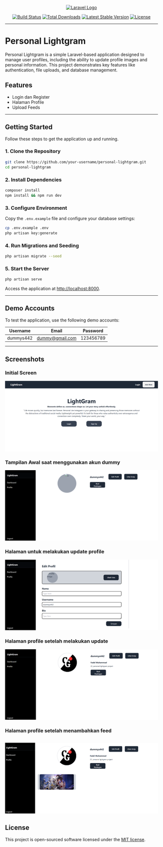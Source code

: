 <p align="center"><a href="https://laravel.com" target="_blank"><img src="https://raw.githubusercontent.com/laravel/art/master/logo-lockup/5%20SVG/2%20CMYK/1%20Full%20Color/laravel-logolockup-cmyk-red.svg" width="400" alt="Laravel Logo"></a></p>

<p align="center">
<a href="https://github.com/laravel/framework/actions"><img src="https://github.com/laravel/framework/workflows/tests/badge.svg" alt="Build Status"></a>
<a href="https://packagist.org/packages/laravel/framework"><img src="https://img.shields.io/packagist/dt/laravel/framework" alt="Total Downloads"></a>
<a href="https://packagist.org/packages/laravel/framework"><img src="https://img.shields.io/packagist/v/laravel/framework" alt="Latest Stable Version"></a>
<a href="https://packagist.org/packages/laravel/framework"><img src="https://img.shields.io/packagist/l/laravel/framework" alt="License"></a>
</p>

---

# Personal Lightgram

Personal Lightgram is a simple Laravel-based application designed to manage user profiles, including the ability to update profile images and personal information. This project demonstrates key features like authentication, file uploads, and database management.

## Features

- Login dan Register
- Halaman Profile
- Upload Feeds

---

## Getting Started

Follow these steps to get the application up and running.

### 1. Clone the Repository
```bash
git clone https://github.com/your-username/personal-lightgram.git
cd personal-lightgram
```

### 2. Install Dependencies
```bash
composer install
npm install && npm run dev
```

### 3. Configure Environment
Copy the `.env.example` file and configure your database settings:
```bash
cp .env.example .env
php artisan key:generate
```

### 4. Run Migrations and Seeding
```bash
php artisan migrate --seed
```

### 5. Start the Server
```bash
php artisan serve
```
Access the application at [http://localhost:8000](http://localhost:8000).

---

## Demo Accounts

To test the application, use the following demo accounts:

| Username | Email             | Password   |
|----------|-------------------|------------|
| dummys442| dummy@gmail.com   | 123456789  |

---

## Screenshots

### Initial Screen

![alt text](https://github.com/Fadel442/Personal-Lite-Instagram/blob/main/public/images/ss1.PNG?raw=true)
### Tampilan Awal saat menggunakan akun dummy
![alt text](https://github.com/Fadel442/Personal-Lite-Instagram/blob/main/public/images/ss2.PNG?raw=true)

### Halaman untuk melakukan update profile
![alt text](https://github.com/Fadel442/Personal-Lite-Instagram/blob/main/public/images/ss3.PNG?raw=true)

### Halaman profile setelah melakukan update
![alt text](https://github.com/Fadel442/Personal-Lite-Instagram/blob/main/public/images/ss4.PNG?raw=true)

### Halaman profile setelah menambahkan feed
![alt text](https://github.com/Fadel442/Personal-Lite-Instagram/blob/main/public/images/ss5.PNG?raw=true)
---

## License

This project is open-sourced software licensed under the [MIT license](https://opensource.org/licenses/MIT).

